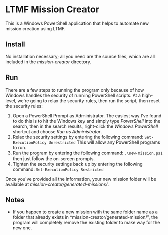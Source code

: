 # LTMF Mission Creator #
This is a Windows PowerShell application that helps to automate new mission
creation using LTMF.

## Install ##
No installation necessary; all you need are the source files, which are all
included in the *mission-creator* directory.

## Run ##
There are a few steps to running the program only because of how Windows
handles the security of running PowerShell scripts. At a high-level, we're
going to relax the security rules, then run the script, then reset the
security rules:

1. Open a PowerShell Prompt as Administrator. The easiest way I've found to
do this is to hit the Windows key and simply type *PowerShell* into the search,
then in the search results, right-click the *Windows PowerShell* shortcut and
choose *Run as Administrator*.
1. Relax the security settings by entering the following command:
`Set-ExecutionPolicy Unrestricted`
This will allow any PowerShell programs to run.
1. Run the program by entering the following command:
`.\new-mission.ps1`
then just follow the on-screen prompts.
1. Tighten the security settings back up by entering the following command:
`Set-ExecutionPolicy Restricted`

Once you've provided all the information, your new mission folder will be
available at *mission-creator/generated-missions/*.

## Notes ##

* If you happen to create a new mission with the same folder name as a folder
that already exists in *mission-creator/generated-mission/", the program will
completely remove the existing folder to make way for the new one.